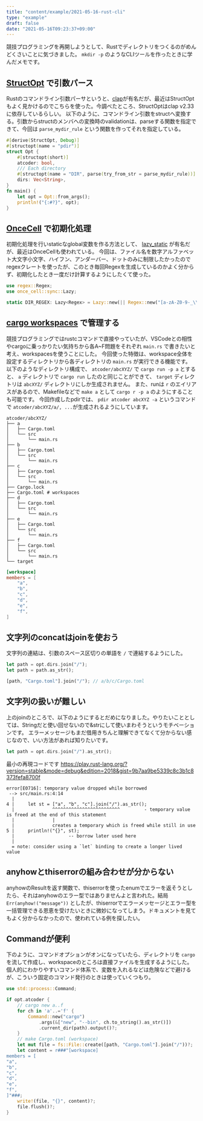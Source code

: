 ```yaml
---
title: "content/example/2021-05-16-rust-cli"
type: "example"
draft: false
date: "2021-05-16T09:23:37+09:00"
---
```


競技プログラミングを再開しようとして、Rustでディレクトリをつくるのがめんどくさいことに気づきました。 `mkdir -p` のようなCLIツールを作ったときに学んだメモです。

## [StructOpt](https://github.com/TeXitoi/structopt) で引数パース
Rustのコマンドライン引数パーサというと、[clap](https://github.com/clap-rs/clap)が有名だが、最近はStructOptもよく見かけるのでこちらを使った。今調べたところ、StructOptはclap v2.33に依存しているらしい。
以下のように、コマンドライン引数をstructへ変換する。引数からstructのメンバへの変換時のvalidationは、parseする関数を指定できて、今回は `parse_mydir_rule` という関数を作ってそれを指定している。

```rust:main.rs
#[derive(StructOpt, Debug)]
#[structopt(name = "pdir")]
struct Opt {
    #[structopt(short)]
    atcoder: bool,
    /// Each directory
    #[structopt(name = "DIR", parse(try_from_str = parse_mydir_rule))]
    dirs: Vec<String>,
}
fn main() {
    let opt = Opt::from_args();
    println!("{:#?}", opt);
}
```

## [OnceCell](https://github.com/matklad/once_cell) で初期化処理
初期化処理を行いstaticなglobal変数を作る方法として、 [lazy_static](https://github.com/rust-lang-nursery/lazy-static.rs) が有名だが、最近はOnceCellも使われている。
今回は、ファイル名を数字アルファベット大文字小文字、ハイフン、アンダーバー、ドットのみに制限したかったのでregexクレートを使ったが、このとき毎回Regexを生成しているのかよく分からず、初期化したとき一度だけ計算するようにしたくて使った。

```rust:main.rs
use regex::Regex;
use once_cell::sync::Lazy;

static DIR_REGEX: Lazy<Regex> = Lazy::new(|| Regex::new("[a-zA-Z0-9-_\\.]+").unwrap());
```

## [cargo workspaces](https://doc.rust-jp.rs/book-ja/ch14-03-cargo-workspaces.html) で管理する
競技プログラミングではrustcコマンドで直接やっていたが、VSCodeとの相性やcargoに乗っかりたい気持ちから各A~F問題をそれぞれ `main.rs` で書きたいと考え、workspacesを使うことにした。
今回使った特徴は、workspace全体を設定するディレクトリから各ディレクトリの `main.rs` が実行できる機能です。
以下のようなディレクトリ構成で、 `atcoder/abcXYZ/` で `cargo run -p a` とすると、 `a` ディレクトリで `cargo run` したのと同じことができて、 `target` ディレクトリは `abcXYZ/` ディレクトリにしか生成されません。
また、runは `r` のエイリアスがあるので、Makefileなどで `make a` として `cargo r -p a` のようにすることも可能です。
今回作成したpdirでは、 `pdir atcoder abcXYZ -a` というコマンドで `atcoder/abcXYZ/a/, ...`が生成されるようにしています。

```shell
atcoder/abcXYZ/
├── a
│   ├── Cargo.toml
│   └── src
│       └── main.rs
├── b
│   ├── Cargo.toml
│   └── src
│       └── main.rs
├── c
│   ├── Cargo.toml
│   └── src
│       └── main.rs
├── Cargo.lock
├── Cargo.toml # workspaces
├── d
│   ├── Cargo.toml
│   └── src
│       └── main.rs
├── e
│   ├── Cargo.toml
│   └── src
│       └── main.rs
├── f
│   ├── Cargo.toml
│   └── src
│       └── main.rs
└── target
```

```toml:Cargo.toml
[workspace]
members = [
    "a",
    "b",
    "c",
    "d",
    "e",
    "f",
]
```

## 文字列のconcatはjoinを使おう
文字列の連結は、引数のスペース区切りの単語を `/` で連結するようにした。

```rust
let path = opt.dirs.join("/");
let path = path.as_str();

[path, "Cargo.toml"].join("/"); // a/b/c/Cargo.toml
```

## 文字列の扱いが難しい
上のjoinのところで、以下のようにするとだめになりました。やりたいこととしては、Stringだと使い回せないので&strにして使いまわそうというモチベーションです。
エラーメッセージもまだ借用きちんと理解できてなくて分からない感じなので、いい方法があれば知りたいです。

```rust
let path = opt.dirs.join("/").as_str();
```

最小の再現コードです
https://play.rust-lang.org/?version=stable&mode=debug&edition=2018&gist=9b7aa9be5339c8c3b1c8373fefa8700f

```shell
error[E0716]: temporary value dropped while borrowed
 --> src/main.rs:4:14
  |
4 |     let st = ["a", "b", "c"].join("/").as_str();
  |              ^^^^^^^^^^^^^^^^^^^^^^^^^         - temporary value is freed at the end of this statement
  |              |
  |              creates a temporary which is freed while still in use
5 |     println!("{}", st);
  |                    -- borrow later used here
  |
  = note: consider using a `let` binding to create a longer lived value
```


## anyhowとthiserrorの組み合わせが分からない
anyhowのResultを返す関数で、thiserrorを使ったenumでエラーを返そうとしたら、それはanyhowのエラー型ではありませんよと言われた。結局 `Err(anyhow!("message"))` としたが、thiserrorでエラーメッセージとエラー型を一括管理できる恩恵を受けたいときに微妙になってしまう。ドキュメントを見てもよく分からなかったので、使われている例を探したい。

## Commandが便利
下のように、コマンドオプションがオンになっていたら、ディレクトリを `cargo` を流して作成し、workspaceのところは直接ファイルを生成するようにした。個人的にわかりやすいコマンド体系で、変数を入れるなどは危険などで避けるが、こういう固定のコマンド発行のときは使っていくつもり。

```rust:main.rs
use std::process::Command;

if opt.atcoder {
    // cargo new a..f
    for ch in 'a'..='f' {
        Command::new("cargo")
            .args(&["new", "--bin", ch.to_string().as_str()])
            .current_dir(path).output()?;
    }
    // make Cargo.toml (workspace)
    let mut file = fs::File::create([path, "Cargo.toml"].join("/"))?;
    let content = r###"[workspace]
members = [
"a",
"b",
"c",
"d",
"e",
"f",
]"###;
    write!(file, "{}", content)?;
    file.flush()?;
}
```

